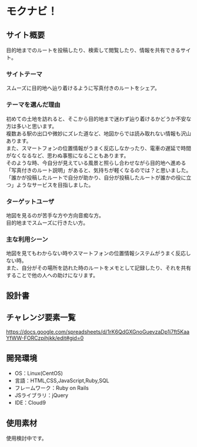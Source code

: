 # モクナビ！

## サイト概要
目的地までのルートを投稿したり、検索して閲覧したり、情報を共有できるサイト。  

### サイトテーマ
スムーズに目的地へ辿り着けるように写真付きのルートをシェア。  

### テーマを選んだ理由
初めての土地を訪れると、そこから目的地まで迷わず辿り着けるかどうか不安な方は多いと思います。  
複数ある駅の出口や微妙にズレた道など、地図からでは読み取れない情報も沢山あります。  
また、スマートフォンの位置情報がうまく反応しなかったり、電車の遅延で時間がなくなるなど、思わぬ事態になることもあります。  
そのような時、今自分が見えている風景と照らし合わせながら目的地へ進める「写真付きのルート説明」があると、気持ちが軽くなるのでは？と思いました。  
「誰かが投稿したルートで自分が助かり、自分が投稿したルートが誰かの役に立つ」ようなサービスを目指しました。  


### ターゲットユーザ
地図を見るのが苦手な方や方向音痴な方。  
目的地までスムーズに行きたい方。  

### 主な利用シーン
地図を見てもわからない時やスマートフォンの位置情報システムがうまく反応しない時。  
また、自分がその場所を訪れた時のルートをメモとして記録したり、それを共有することで他の人への助けになリます。  

## 設計書


## チャレンジ要素一覧
<https://docs.google.com/spreadsheets/d/1rK6QdGXGnoGuevzaDp1j7ft5KaaYfWW-FORCzpihjkk/edit#gid=0>

## 開発環境
- OS：Linux(CentOS)
- 言語：HTML,CSS,JavaScript,Ruby,SQL
- フレームワーク：Ruby on Rails
- JSライブラリ：jQuery
- IDE：Cloud9

## 使用素材
使用検討中です。